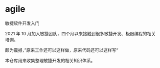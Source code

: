 # agile
敏捷软件开发入门

2021 年 10 月加入敏捷团队，四个月以来接触到很多敏捷开发、极限编程的相关培训。

颇为震撼，”原来工作还可以这样做，原来代码还可以这样写“

本仓库用来收集整理敏捷开发的相关知识体系。
